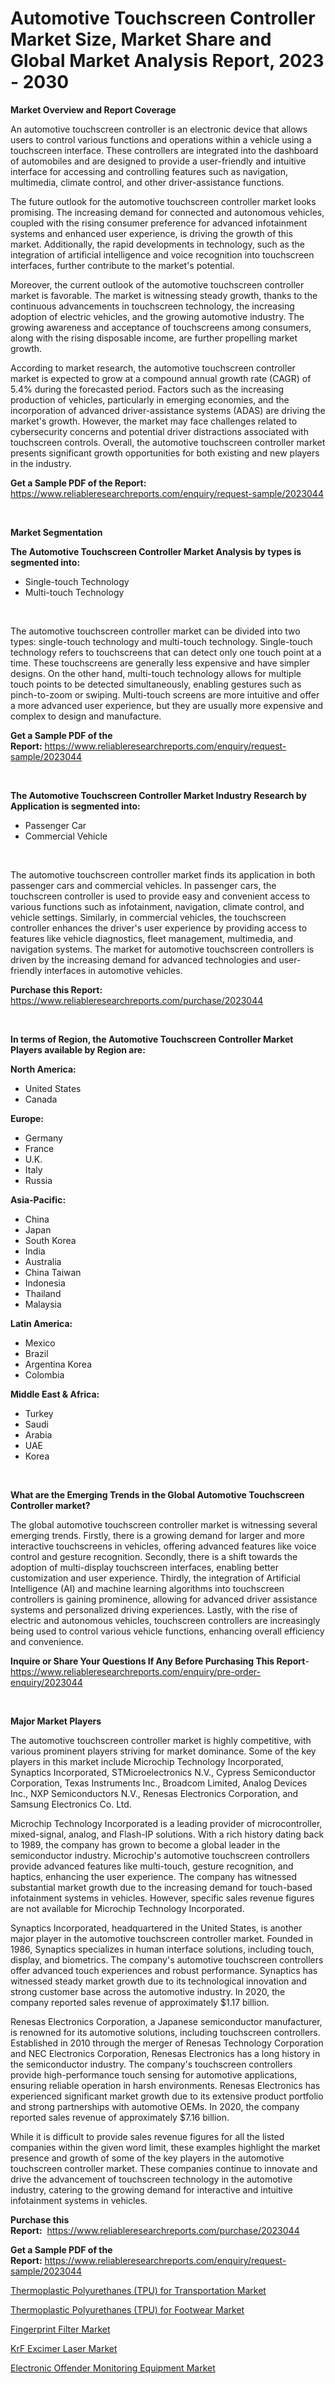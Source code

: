<p><h1>Automotive Touchscreen Controller Market Size, Market Share and Global Market Analysis Report, 2023 - 2030</h1></p><p><strong>Market Overview and Report Coverage</strong></p>
<p><p>An automotive touchscreen controller is an electronic device that allows users to control various functions and operations within a vehicle using a touchscreen interface. These controllers are integrated into the dashboard of automobiles and are designed to provide a user-friendly and intuitive interface for accessing and controlling features such as navigation, multimedia, climate control, and other driver-assistance functions.</p><p>The future outlook for the automotive touchscreen controller market looks promising. The increasing demand for connected and autonomous vehicles, coupled with the rising consumer preference for advanced infotainment systems and enhanced user experience, is driving the growth of this market. Additionally, the rapid developments in technology, such as the integration of artificial intelligence and voice recognition into touchscreen interfaces, further contribute to the market's potential.</p><p>Moreover, the current outlook of the automotive touchscreen controller market is favorable. The market is witnessing steady growth, thanks to the continuous advancements in touchscreen technology, the increasing adoption of electric vehicles, and the growing automotive industry. The growing awareness and acceptance of touchscreens among consumers, along with the rising disposable income, are further propelling market growth.</p><p>According to market research, the automotive touchscreen controller market is expected to grow at a compound annual growth rate (CAGR) of 5.4% during the forecasted period. Factors such as the increasing production of vehicles, particularly in emerging economies, and the incorporation of advanced driver-assistance systems (ADAS) are driving the market's growth. However, the market may face challenges related to cybersecurity concerns and potential driver distractions associated with touchscreen controls. Overall, the automotive touchscreen controller market presents significant growth opportunities for both existing and new players in the industry.</p></p>
<p><strong>Get a Sample PDF of the Report:</strong> <a href="https://www.reliableresearchreports.com/enquiry/request-sample/2023044">https://www.reliableresearchreports.com/enquiry/request-sample/2023044</a></p>
<p>&nbsp;</p>
<p><strong>Market Segmentation</strong></p>
<p><strong>The Automotive Touchscreen Controller Market Analysis by types is segmented into:</strong></p>
<p><ul><li>Single-touch Technology</li><li>Multi-touch Technology</li></ul></p>
<p>&nbsp;</p>
<p><p>The automotive touchscreen controller market can be divided into two types: single-touch technology and multi-touch technology. Single-touch technology refers to touchscreens that can detect only one touch point at a time. These touchscreens are generally less expensive and have simpler designs. On the other hand, multi-touch technology allows for multiple touch points to be detected simultaneously, enabling gestures such as pinch-to-zoom or swiping. Multi-touch screens are more intuitive and offer a more advanced user experience, but they are usually more expensive and complex to design and manufacture.</p></p>
<p><strong>Get a Sample PDF of the Report:</strong>&nbsp;<a href="https://www.reliableresearchreports.com/enquiry/request-sample/2023044">https://www.reliableresearchreports.com/enquiry/request-sample/2023044</a></p>
<p>&nbsp;</p>
<p><strong>The Automotive Touchscreen Controller Market Industry Research by Application is segmented into:</strong></p>
<p><ul><li>Passenger Car</li><li>Commercial Vehicle</li></ul></p>
<p>&nbsp;</p>
<p><p>The automotive touchscreen controller market finds its application in both passenger cars and commercial vehicles. In passenger cars, the touchscreen controller is used to provide easy and convenient access to various functions such as infotainment, navigation, climate control, and vehicle settings. Similarly, in commercial vehicles, the touchscreen controller enhances the driver's user experience by providing access to features like vehicle diagnostics, fleet management, multimedia, and navigation systems. The market for automotive touchscreen controllers is driven by the increasing demand for advanced technologies and user-friendly interfaces in automotive vehicles.</p></p>
<p><strong>Purchase this Report:</strong>&nbsp; <a href="https://www.reliableresearchreports.com/purchase/2023044">https://www.reliableresearchreports.com/purchase/2023044</a></p>
<p>&nbsp;</p>
<p><strong>In terms of Region, the Automotive Touchscreen Controller Market Players available by Region are:</strong></p>
<p>
    <p> <strong> North America: </strong>
        <ul>
            <li>United States</li>
            <li>Canada</li>
        </ul>
        </p> 
    <p> <strong> Europe: </strong>
        <ul>
            <li>Germany</li>
            <li>France</li>
            <li>U.K.</li>
            <li>Italy</li>
            <li>Russia</li>
        </ul>
        </p> 
    <p> <strong> Asia-Pacific: </strong>
        <ul>
            <li>China</li>
            <li>Japan</li>
            <li>South Korea</li>
            <li>India</li>
            <li>Australia</li>
            <li>China Taiwan</li>
            <li>Indonesia</li>
            <li>Thailand</li>
            <li>Malaysia</li>
        </ul>
        </p> 
    <p> <strong> Latin America: </strong>
        <ul>
            <li>Mexico</li>
            <li>Brazil</li>
            <li>Argentina Korea</li>
            <li>Colombia</li>
        </ul>
        </p> 
    <p> <strong> Middle East & Africa: </strong>
        <ul>
            <li>Turkey</li>
            <li>Saudi</li>
            <li>Arabia</li>
            <li>UAE</li>
            <li>Korea</li>
        </ul>
    </p>
    </p>
<p>&nbsp;</p>
<p><strong>What are the Emerging Trends in the Global Automotive Touchscreen Controller market?</strong></p>
<p><p>The global automotive touchscreen controller market is witnessing several emerging trends. Firstly, there is a growing demand for larger and more interactive touchscreens in vehicles, offering advanced features like voice control and gesture recognition. Secondly, there is a shift towards the adoption of multi-display touchscreen interfaces, enabling better customization and user experience. Thirdly, the integration of Artificial Intelligence (AI) and machine learning algorithms into touchscreen controllers is gaining prominence, allowing for advanced driver assistance systems and personalized driving experiences. Lastly, with the rise of electric and autonomous vehicles, touchscreen controllers are increasingly being used to control various vehicle functions, enhancing overall efficiency and convenience.</p></p>
<p><strong>Inquire or Share Your Questions If Any Before Purchasing This Report</strong>- <a href="https://www.reliableresearchreports.com/enquiry/pre-order-enquiry/2023044">https://www.reliableresearchreports.com/enquiry/pre-order-enquiry/2023044</a></p>
<p>&nbsp;</p>
<p><strong>Major Market Players</strong></p>
<p><p>The automotive touchscreen controller market is highly competitive, with various prominent players striving for market dominance. Some of the key players in this market include Microchip Technology Incorporated, Synaptics Incorporated, STMicroelectronics N.V., Cypress Semiconductor Corporation, Texas Instruments Inc., Broadcom Limited, Analog Devices Inc., NXP Semiconductors N.V., Renesas Electronics Corporation, and Samsung Electronics Co. Ltd.</p><p>Microchip Technology Incorporated is a leading provider of microcontroller, mixed-signal, analog, and Flash-IP solutions. With a rich history dating back to 1989, the company has grown to become a global leader in the semiconductor industry. Microchip's automotive touchscreen controllers provide advanced features like multi-touch, gesture recognition, and haptics, enhancing the user experience. The company has witnessed substantial market growth due to the increasing demand for touch-based infotainment systems in vehicles. However, specific sales revenue figures are not available for Microchip Technology Incorporated.</p><p>Synaptics Incorporated, headquartered in the United States, is another major player in the automotive touchscreen controller market. Founded in 1986, Synaptics specializes in human interface solutions, including touch, display, and biometrics. The company's automotive touchscreen controllers offer advanced touch experiences and robust performance. Synaptics has witnessed steady market growth due to its technological innovation and strong customer base across the automotive industry. In 2020, the company reported sales revenue of approximately $1.17 billion.</p><p>Renesas Electronics Corporation, a Japanese semiconductor manufacturer, is renowned for its automotive solutions, including touchscreen controllers. Established in 2010 through the merger of Renesas Technology Corporation and NEC Electronics Corporation, Renesas Electronics has a long history in the semiconductor industry. The company's touchscreen controllers provide high-performance touch sensing for automotive applications, ensuring reliable operation in harsh environments. Renesas Electronics has experienced significant market growth due to its extensive product portfolio and strong partnerships with automotive OEMs. In 2020, the company reported sales revenue of approximately $7.16 billion.</p><p>While it is difficult to provide sales revenue figures for all the listed companies within the given word limit, these examples highlight the market presence and growth of some of the key players in the automotive touchscreen controller market. These companies continue to innovate and drive the advancement of touchscreen technology in the automotive industry, catering to the growing demand for interactive and intuitive infotainment systems in vehicles.</p></p>
<p><strong>Purchase this Report:</strong>&nbsp;&nbsp;<a href="https://www.reliableresearchreports.com/purchase/2023044">https://www.reliableresearchreports.com/purchase/2023044</a></p>
<p></p>
<p><strong>Get a Sample PDF of the Report:</strong>&nbsp;<a href="https://www.reliableresearchreports.com/enquiry/request-sample/2023044">https://www.reliableresearchreports.com/enquiry/request-sample/2023044</a></p>
<p><p><a href="https://medium.com/@joannebell6556/thermoplastic-polyurethanes-tpu-for-transportation-market-exploring-market-share-market-trends-90a2af889c42">Thermoplastic Polyurethanes (TPU) for Transportation Market</a></p><p><a href="https://medium.com/@markuspagac2023/thermoplastic-polyurethanes-tpu-for-footwear-market-exploring-market-share-market-trends-and-f43e8e7b5213">Thermoplastic Polyurethanes (TPU) for Footwear Market</a></p><p><a href="https://www.linkedin.com/pulse/decoding-fingerprint-filter-market-deep-dive-latest-trends-5fpnf/">Fingerprint Filter Market</a></p><p><a href="https://www.linkedin.com/pulse/krf-excimer-laser-market-size-growth-forecast-from-2023-ywewf/">KrF Excimer Laser Market</a></p><p><a href="https://www.linkedin.com/pulse/electronic-offender-monitoring-equipment-market-size-2tcof/">Electronic Offender Monitoring Equipment Market</a></p></p>